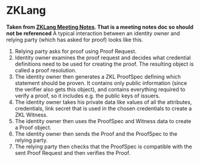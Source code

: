 # ZKLang
__Taken from [ZKLang Meeting Notes](https://docs.google.com/document/d/1CwVljF8fS5NwF6NAppCvD4jLtH9t2m1rkut54hYGLm0/edit). That is a meeting notes doc so should not be referenced__
A typical interaction between an identity owner and relying party (which has asked for proof) looks like this.
1. Relying party asks for proof using Proof Request.
2. Identity owner examines the proof request and decides what credential definitions need to be used for creating the proof. The resulting object is called a proof resolution.
3. The identity owner then generates a ZKL ProofSpec defining which statement should be proven. It contains only public information (since the verifier also gets this object), and contains everything required to verify a proof, so it includes e.g. the public keys of issuers.
4. The identity owner takes his private data like values of all the attributes, credentials, link secret that is used in the chosen credentials to create a ZKL Witness.
5. The identity owner then uses the ProofSpec and Witness data to create a Proof object.
6. The identity owner then sends the Proof and the ProofSpec to the relying party.
7. The relying party then checks that the ProofSpec is compatible with the sent Proof Request and then verifies the Proof.
